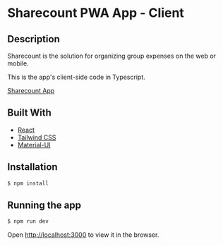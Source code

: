 # Sharecount PWA App - Client

## Description
Sharecount is the solution for organizing group expenses on the web or mobile.<br>

This is the app's client-side code in Typescript.

[Sharecount App](https://sharecount-client.herokuapp.com/)


## Built With
- [React](https://reactjs.org/)
- [Tailwind CSS](https://tailwindcss.com/)
- [Material-UI](https://mui.com/)


## Installation
```bash
$ npm install
```


## Running the app
```bash
$ npm run dev
```

Open [http://localhost:3000](http://localhost:3000) to view it in the browser.
